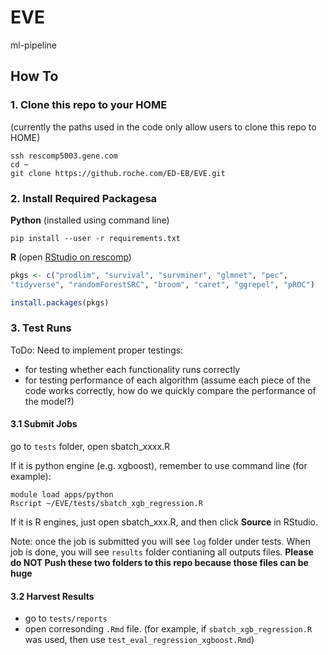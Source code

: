 # EVE
ml-pipeline

## How To


### 1. Clone this repo to your HOME

(currently the paths used in the code only allow users to clone this repo to HOME)

```console
ssh rescomp5003.gene.com
cd ~
git clone https://github.roche.com/ED-EB/EVE.git
```


### 2. Install Required Packagesa

**Python** (installed using command line)

```console
pip install --user -r requirements.txt
```


**R** (open [RStudio on rescomp](http://rescomp5105.gene.com:8080))

```r
pkgs <- c("prodlim", "survival", "survminer", "glmnet", "pec", 
"tidyverse", "randomForestSRC", "broom", "caret", "ggrepel", "pROC")

install.packages(pkgs)
```


### 3. Test Runs

ToDo: Need to implement proper testings:

  - for testing whether each functionality runs correctly
  - for testing performance of each algorithm (assume each piece of the code works correctly, 
  how do we quickly compare the performance of the model?)
  
#### 3.1 Submit Jobs 

go to `tests` folder, open sbatch_xxxx.R

If it is python engine (e.g. xgboost), remember to use command line (for example):

```console
module load apps/python
Rscript ~/EVE/tests/sbatch_xgb_regression.R
```

If it is R engines, just open sbatch_xxx.R, and then click **Source** in RStudio.

Note: once the job is submitted you will see `log` folder under tests. 
When job is done, you will see `results` folder contianing all outputs files. 
**Please do NOT Push these two folders to this repo because those files can be huge**

#### 3.2 Harvest Results

  - go to `tests/reports`
  - open corresonding `.Rmd` file. 
  (for example, if `sbatch_xgb_regression.R` was used, 
  then use `test_eval_regression_xgboost.Rmd`)